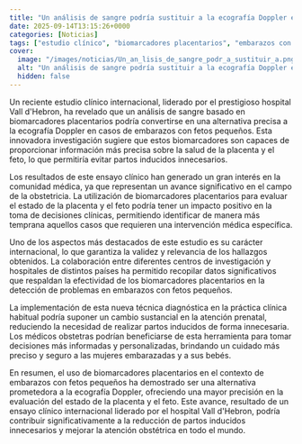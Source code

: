 ```yaml
---
title: "Un análisis de sangre podría sustituir a la ecografía Doppler en embarazos con fetos pequeños"
date: 2025-09-14T13:15:26+0000
categories: [Noticias]
tags: ["estudio clínico", "biomarcadores placentarios", "embarazos con fetos pequeños", "ecografía Doppler", "obstetricia", "intervención médica", "atención prenatal."]
cover:
  image: "/images/noticias/Un_an_lisis_de_sangre_podr_a_sustituir_a.png"
  alt: "Un análisis de sangre podría sustituir a la ecografía Doppler en embarazos con fetos pequeños"
  hidden: false
---
```


Un reciente estudio clínico internacional, liderado por el prestigioso hospital Vall d'Hebron, ha revelado que un análisis de sangre basado en biomarcadores placentarios podría convertirse en una alternativa precisa a la ecografía Doppler en casos de embarazos con fetos pequeños. Esta innovadora investigación sugiere que estos biomarcadores son capaces de proporcionar información más precisa sobre la salud de la placenta y el feto, lo que permitiría evitar partos inducidos innecesarios.

Los resultados de este ensayo clínico han generado un gran interés en la comunidad médica, ya que representan un avance significativo en el campo de la obstetricia. La utilización de biomarcadores placentarios para evaluar el estado de la placenta y el feto podría tener un impacto positivo en la toma de decisiones clínicas, permitiendo identificar de manera más temprana aquellos casos que requieren una intervención médica específica.

Uno de los aspectos más destacados de este estudio es su carácter internacional, lo que garantiza la validez y relevancia de los hallazgos obtenidos. La colaboración entre diferentes centros de investigación y hospitales de distintos países ha permitido recopilar datos significativos que respaldan la efectividad de los biomarcadores placentarios en la detección de problemas en embarazos con fetos pequeños.

La implementación de esta nueva técnica diagnóstica en la práctica clínica habitual podría suponer un cambio sustancial en la atención prenatal, reduciendo la necesidad de realizar partos inducidos de forma innecesaria. Los médicos obstetras podrían beneficiarse de esta herramienta para tomar decisiones más informadas y personalizadas, brindando un cuidado más preciso y seguro a las mujeres embarazadas y a sus bebés.

En resumen, el uso de biomarcadores placentarios en el contexto de embarazos con fetos pequeños ha demostrado ser una alternativa prometedora a la ecografía Doppler, ofreciendo una mayor precisión en la evaluación del estado de la placenta y el feto. Este avance, resultado de un ensayo clínico internacional liderado por el hospital Vall d'Hebron, podría contribuir significativamente a la reducción de partos inducidos innecesarios y mejorar la atención obstétrica en todo el mundo.
